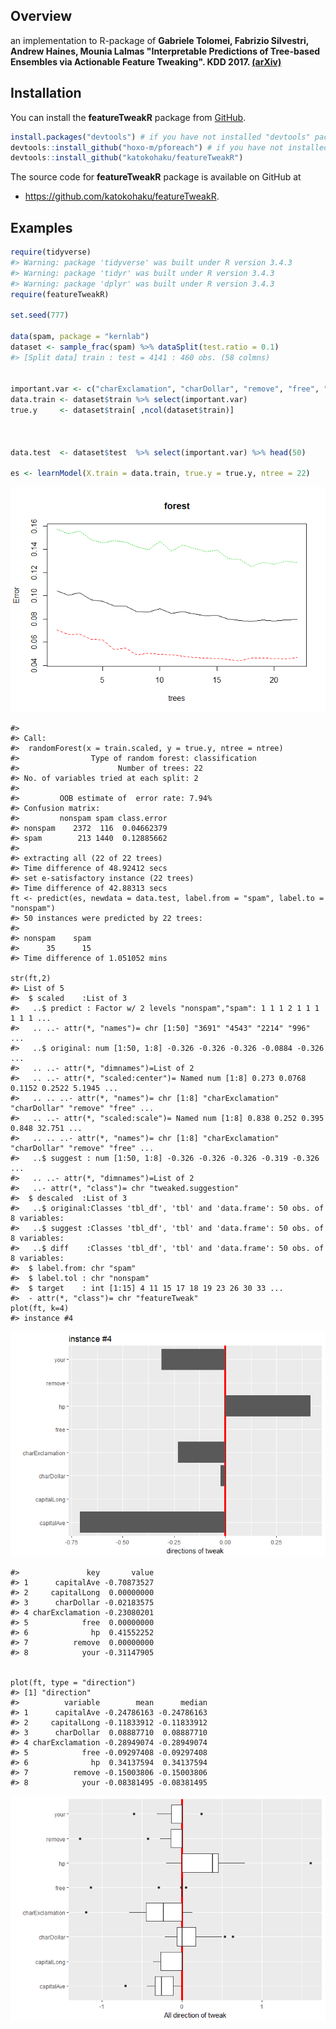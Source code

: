 <!-- README.md is generated from README.Rmd. Please edit that file -->
Overview
--------

an implementation to R-package of **Gabriele Tolomei, Fabrizio Silvestri, Andrew Haines, Mounia Lalmas "Interpretable Predictions of Tree-based Ensembles via Actionable Feature Tweaking". KDD 2017. [(arXiv)](https://arxiv.org/abs/1706.06691)**

Installation
------------

You can install the **featureTweakR** package from [GitHub](https://github.com/katokohaku/featureTweakR).

``` r
install.packages("devtools") # if you have not installed "devtools" package
devtools::install_github("hoxo-m/pforeach") # if you have not installed "pforeach" package
devtools::install_github("katokohaku/featureTweakR")
```

The source code for **featureTweakR** package is available on GitHub at

-   <https://github.com/katokohaku/featureTweakR>.

Examples
--------

``` r
require(tidyverse)
#> Warning: package 'tidyverse' was built under R version 3.4.3
#> Warning: package 'tidyr' was built under R version 3.4.3
#> Warning: package 'dplyr' was built under R version 3.4.3
require(featureTweakR)

set.seed(777)

data(spam, package = "kernlab")
dataset <- sample_frac(spam) %>% dataSplit(test.ratio = 0.1)
#> [Split data] train : test = 4141 : 460 obs. (58 colmns)


important.var <- c("charExclamation", "charDollar", "remove", "free", "capitalAve", "capitalLong", "your", "hp")
data.train <- dataset$train %>% select(important.var)
true.y     <- dataset$train[ ,ncol(dataset$train)]



data.test  <- dataset$test  %>% select(important.var) %>% head(50)

es <- learnModel(X.train = data.train, true.y = true.y, ntree = 22)
```

![](README_files/figure-markdown_github/result-1.png)

    #> 
    #> Call:
    #>  randomForest(x = train.scaled, y = true.y, ntree = ntree) 
    #>                Type of random forest: classification
    #>                      Number of trees: 22
    #> No. of variables tried at each split: 2
    #> 
    #>         OOB estimate of  error rate: 7.94%
    #> Confusion matrix:
    #>         nonspam spam class.error
    #> nonspam    2372  116  0.04662379
    #> spam        213 1440  0.12885662
    #> 
    #> extracting all (22 of 22 trees)
    #> Time difference of 48.92412 secs
    #> set e-satisfactory instance (22 trees)
    #> Time difference of 42.88313 secs
    ft <- predict(es, newdata = data.test, label.from = "spam", label.to = "nonspam")
    #> 50 instances were predicted by 22 trees: 
    #> 
    #> nonspam    spam 
    #>      35      15 
    #> Time difference of 1.051052 mins

    str(ft,2)
    #> List of 5
    #>  $ scaled    :List of 3
    #>   ..$ predict : Factor w/ 2 levels "nonspam","spam": 1 1 1 2 1 1 1 1 1 1 ...
    #>   .. ..- attr(*, "names")= chr [1:50] "3691" "4543" "2214" "996" ...
    #>   ..$ original: num [1:50, 1:8] -0.326 -0.326 -0.326 -0.0884 -0.326 ...
    #>   .. ..- attr(*, "dimnames")=List of 2
    #>   .. ..- attr(*, "scaled:center")= Named num [1:8] 0.273 0.0768 0.1152 0.2522 5.1945 ...
    #>   .. .. ..- attr(*, "names")= chr [1:8] "charExclamation" "charDollar" "remove" "free" ...
    #>   .. ..- attr(*, "scaled:scale")= Named num [1:8] 0.838 0.252 0.395 0.848 32.751 ...
    #>   .. .. ..- attr(*, "names")= chr [1:8] "charExclamation" "charDollar" "remove" "free" ...
    #>   ..$ suggest : num [1:50, 1:8] -0.326 -0.326 -0.326 -0.319 -0.326 ...
    #>   .. ..- attr(*, "dimnames")=List of 2
    #>   ..- attr(*, "class")= chr "tweaked.suggestion"
    #>  $ descaled  :List of 3
    #>   ..$ original:Classes 'tbl_df', 'tbl' and 'data.frame': 50 obs. of  8 variables:
    #>   ..$ suggest :Classes 'tbl_df', 'tbl' and 'data.frame': 50 obs. of  8 variables:
    #>   ..$ diff    :Classes 'tbl_df', 'tbl' and 'data.frame': 50 obs. of  8 variables:
    #>  $ label.from: chr "spam"
    #>  $ label.tol : chr "nonspam"
    #>  $ target    : int [1:15] 4 11 15 17 18 19 23 26 30 33 ...
    #>  - attr(*, "class")= chr "featureTweak"
    plot(ft, k=4)
    #> instance #4

![](README_files/figure-markdown_github/result-2.png)

    #>               key       value
    #> 1      capitalAve -0.70873527
    #> 2     capitalLong  0.00000000
    #> 3      charDollar -0.02183575
    #> 4 charExclamation -0.23080201
    #> 5            free  0.00000000
    #> 6              hp  0.41552252
    #> 7          remove  0.00000000
    #> 8            your -0.31147905


    plot(ft, type = "direction")
    #> [1] "direction"
    #>          variable        mean      median
    #> 1      capitalAve -0.24786163 -0.24786163
    #> 2     capitalLong -0.11833912 -0.11833912
    #> 3      charDollar  0.08887710  0.08887710
    #> 4 charExclamation -0.28949074 -0.28949074
    #> 5            free -0.09297408 -0.09297408
    #> 6              hp  0.34137594  0.34137594
    #> 7          remove -0.15003806 -0.15003806
    #> 8            your -0.08381495 -0.08381495

![](README_files/figure-markdown_github/result-3.png)
